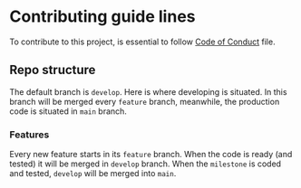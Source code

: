 # Contributing guide lines
To contribute to this project, is essential to follow [Code of Conduct](https://github.com/NicholasPilotto/cleanify/blob/develop/CODE_OF_CONDUCT.md) file.

## Repo structure
The default branch is ```develop```. Here is where developing is situated. In this branch will be merged every ```feature``` branch, meanwhile, the production code is situated in ```main``` branch.

### Features
Every new feature starts in its ```feature``` branch. When the code is ready (and tested) it will be merged in ```develop``` branch.
When the ```milestone``` is coded and tested, ```develop``` will be merged into ```main```.